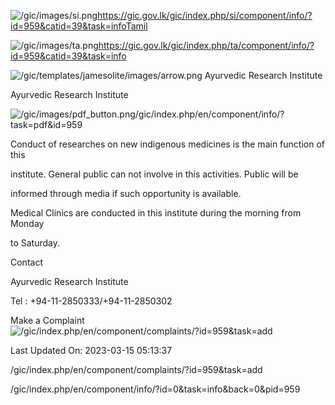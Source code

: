 <!-- Source: https://gic.gov.lk/gic/index.php/en/component/info/?id=959&catid=39&task=info -->

![/gic/images/si.png](/gic/images/si.png)https://gic.gov.lk/gic/index.php/si/component/info/?id=959&catid=39&task=infoTamil

![/gic/images/ta.png](/gic/images/ta.png)https://gic.gov.lk/gic/index.php/ta/component/info/?id=959&catid=39&task=info

![/gic/templates/jamesolite/images/arrow.png](/gic/templates/jamesolite/images/arrow.png) Ayurvedic Research Institute

Ayurvedic Research Institute

![/gic/images/pdf_button.png](/gic/images/pdf_button.png)/gic/index.php/en/component/info/?task=pdf&id=959

Conduct of researches on new indigenous medicines is the main function of this

institute. General public can not involve in this activities. Public will be

informed through media if such opportunity is available.

Medical Clinics are conducted in this institute during the morning from Monday

to Saturday.

Contact

Ayurvedic Research Institute

Tel : +94-11-2850333/+94-11-2850302

Make a Complaint ![/gic/index.php/en/component/complaints/?id=959&task=add](/gic/index.php/en/component/complaints/?id=959&task=add)

Last Updated On: 2023-03-15 05:13:37

/gic/index.php/en/component/complaints/?id=959&task=add

/gic/index.php/en/component/info/?id=0&task=info&back=0&pid=959